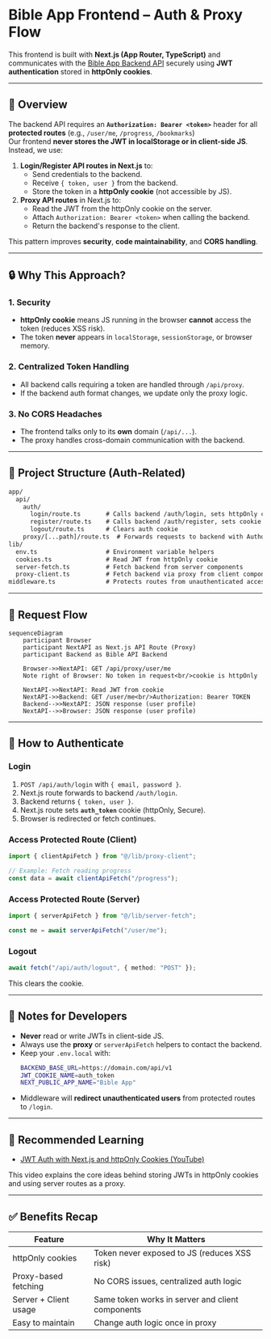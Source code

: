 # Bible App Frontend – Auth & Proxy Flow

This frontend is built with **Next.js (App Router, TypeScript)** and communicates with the [Bible App Backend API](https://domain.com/api/v1) securely using **JWT authentication** stored in **httpOnly cookies**.

---

## 📜 Overview

The backend API requires an **`Authorization: Bearer <token>`** header for all **protected routes** (e.g., `/user/me`, `/progress`, `/bookmarks`)  
Our frontend **never stores the JWT in localStorage or in client-side JS**.  
Instead, we use:

1. **Login/Register API routes in Next.js** to:
   - Send credentials to the backend.
   - Receive `{ token, user }` from the backend.
   - Store the token in a **httpOnly cookie** (not accessible by JS).
2. **Proxy API routes** in Next.js to:
   - Read the JWT from the httpOnly cookie on the server.
   - Attach `Authorization: Bearer <token>` when calling the backend.
   - Return the backend's response to the client.

This pattern improves **security**, **code maintainability**, and **CORS handling**.

---

## 🔒 Why This Approach?

### 1. Security
- **httpOnly cookie** means JS running in the browser **cannot** access the token (reduces XSS risk).
- The token **never** appears in `localStorage`, `sessionStorage`, or browser memory.

### 2. Centralized Token Handling
- All backend calls requiring a token are handled through `/api/proxy`.
- If the backend auth format changes, we update only the proxy logic.

### 3. No CORS Headaches
- The frontend talks only to its **own** domain (`/api/...`).
- The proxy handles cross-domain communication with the backend.

---

## 📂 Project Structure (Auth-Related)

```txt
app/
  api/
    auth/
      login/route.ts       # Calls backend /auth/login, sets httpOnly cookie
      register/route.ts    # Calls backend /auth/register, sets cookie
      logout/route.ts      # Clears auth cookie
    proxy/[...path]/route.ts  # Forwards requests to backend with Authorization header
lib/
  env.ts                   # Environment variable helpers
  cookies.ts               # Read JWT from httpOnly cookie
  server-fetch.ts          # Fetch backend from server components
  proxy-client.ts          # Fetch backend via proxy from client components
middleware.ts              # Protects routes from unauthenticated access
```

---

## 🔄 Request Flow

```mermaid
sequenceDiagram
    participant Browser
    participant NextAPI as Next.js API Route (Proxy)
    participant Backend as Bible API Backend

    Browser->>NextAPI: GET /api/proxy/user/me
    Note right of Browser: No token in request<br/>cookie is httpOnly

    NextAPI->>NextAPI: Read JWT from cookie
    NextAPI->>Backend: GET /user/me<br/>Authorization: Bearer TOKEN
    Backend-->>NextAPI: JSON response (user profile)
    NextAPI-->>Browser: JSON response (user profile)
```

---

## 🚀 How to Authenticate

### Login
1. `POST /api/auth/login` with `{ email, password }`.
2. Next.js route forwards to backend `/auth/login`.
3. Backend returns `{ token, user }`.
4. Next.js route sets **`auth_token`** cookie (httpOnly, Secure).
5. Browser is redirected or fetch continues.

### Access Protected Route (Client)
```ts
import { clientApiFetch } from "@/lib/proxy-client";

// Example: Fetch reading progress
const data = await clientApiFetch("/progress");
```

### Access Protected Route (Server)
```ts
import { serverApiFetch } from "@/lib/server-fetch";

const me = await serverApiFetch("/user/me");
```

### Logout
```ts
await fetch("/api/auth/logout", { method: "POST" });
```
This clears the cookie.

---

## 📌 Notes for Developers

- **Never** read or write JWTs in client-side JS.
- Always use the **proxy** or `serverApiFetch` helpers to contact the backend.
- Keep your `.env.local` with:
  ```bash
  BACKEND_BASE_URL=https://domain.com/api/v1
  JWT_COOKIE_NAME=auth_token
  NEXT_PUBLIC_APP_NAME="Bible App"
  ```
- Middleware will **redirect unauthenticated users** from protected routes to `/login`.

---

## 🎥 Recommended Learning

- [JWT Auth with Next.js and httpOnly Cookies (YouTube)](https://www.youtube.com/watch?v=T6fRWZWrJzI)

This video explains the core ideas behind storing JWTs in httpOnly cookies and using server routes as a proxy.

---

## ✅ Benefits Recap

| Feature               | Why It Matters |
|-----------------------|----------------|
| httpOnly cookies      | Token never exposed to JS (reduces XSS risk) |
| Proxy-based fetching  | No CORS issues, centralized auth logic |
| Server + Client usage | Same token works in server and client components |
| Easy to maintain      | Change auth logic once in proxy |
